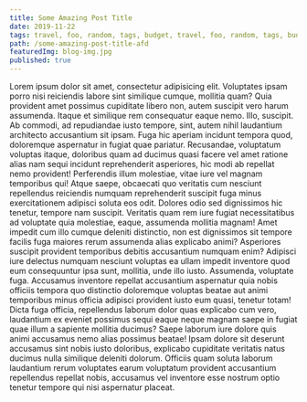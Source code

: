 ```yaml
---
title: Some Amazing Post Title
date: 2019-11-22
tags: travel, foo, random, tags, budget, travel, foo, random, tags, budget
path: /some-amazing-post-title-afd
featuredImg: blog-img.jpg
published: true
---
```


Lorem ipsum dolor sit amet, consectetur adipisicing elit. Voluptates
ipsam porro nisi reiciendis labore sint similique cumque, mollitia quam?
Quia provident amet possimus cupiditate libero non, autem suscipit vero
harum assumenda. Itaque et similique rem consequatur eaque nemo. Illo,
suscipit. Ab commodi, ad repudiandae iusto tempore, sint, autem nihil
laudantium architecto accusantium sit ipsam. Fuga hic aperiam incidunt
tempora quod, doloremque aspernatur in fugiat quae pariatur. Recusandae,
voluptatum voluptas itaque, doloribus quam ad ducimus quasi facere vel
amet ratione alias nam sequi incidunt reprehenderit asperiores, hic modi
ab repellat nemo provident! Perferendis illum molestiae, vitae iure vel
magnam temporibus qui! Atque saepe, obcaecati quo veritatis cum nesciunt
repellendus reiciendis numquam reprehenderit suscipit fuga minus
exercitationem adipisci soluta eos odit. Dolores odio sed dignissimos
hic tenetur, tempore nam suscipit. Veritatis quam rem iure fugiat
necessitatibus ad voluptate quia molestiae, eaque, assumenda mollitia
magnam! Amet impedit cum illo cumque deleniti distinctio, non est
dignissimos sit tempore facilis fuga maiores rerum assumenda alias
explicabo animi? Asperiores suscipit provident temporibus debitis
accusantium numquam enim? Adipisci iure delectus numquam nesciunt
voluptas ea ullam impedit inventore quod eum consequuntur ipsa sunt,
mollitia, unde illo iusto. Assumenda, voluptate fuga. Accusamus
inventore repellat accusantium aspernatur quia nobis officiis tempora
quo distinctio doloremque voluptas beatae aut animi temporibus minus
officia adipisci provident iusto eum quasi, tenetur totam! Dicta fuga
officia, repellendus laborum dolor quas explicabo cum vero, laudantium
ex eveniet possimus sequi eaque neque magnam saepe in fugiat quae illum
a sapiente mollitia ducimus? Saepe laborum iure dolore quis animi
accusamus nemo alias possimus beatae! Ipsam dolore sit deserunt
accusamus sint nobis iusto doloribus, explicabo cupiditate veritatis
natus ducimus nulla similique deleniti dolorum. Officiis quam soluta
laborum laudantium rerum voluptates earum voluptatum provident
accusantium repellendus repellat nobis, accusamus vel inventore esse
nostrum optio tenetur tempore qui nisi aspernatur placeat.
